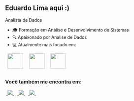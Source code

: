 ## Eduardo Lima aqui :)
Analista de Dados

- 🎓 Formação em Análise e Desenvolvimento de Sistemas
- 🔍 Apaixonado por Analise de Dados
- 💻 Atualmente mais focado em:

<div style="display: inline">
&nbsp;&nbsp;<img width='50' height='50' src="https://img.icons8.com/?size=100&id=13441&format=png&color=000000" />&nbsp;&nbsp;
&nbsp;&nbsp;<img width='50' height='50' src="https://img.icons8.com/?size=100&id=UFXRpPFebwa2&format=png&color=000000" />&nbsp;&nbsp;
&nbsp;&nbsp;<img width='50' height='50' src="https://img.icons8.com/?size=100&id=qYfwpsRXEcpc&format=png&color=000000" />&nbsp;&nbsp;
</div>

##

### Você também me encontra em:
 &nbsp;<a href="https://www.linkedin.com/in/eduardolima17">
    <img src="https://img.shields.io/badge/linkedin-%230077B5.svg?style=for-the-badge&logo=linkedin&logoColor=white">
  </a>&nbsp;
 &nbsp;<a href="https://www.instagram.com/eduardolima.17/">
    <img src="https://img.shields.io/badge/Instagram-%23E4405F.svg?style=for-the-badge&logo=Instagram&logoColor=white">
  </a>&nbsp;
  &nbsp;<a href="https://www.youtube.com/@EduardoLima-ck6fl">
    <img src="https://img.shields.io/badge/YouTube-FF0000?style=for-the-badge&logo=youtube&logoColor=white">
  </a>&nbsp;
